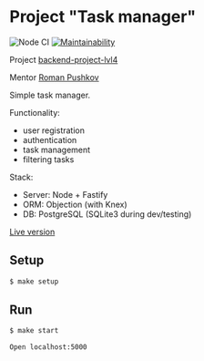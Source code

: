 # Project "Task manager"

![Node CI](https://github.com/deputatov/backend-project-lvl4/workflows/Node%20CI/badge.svg)
[![Maintainability](https://api.codeclimate.com/v1/badges/5957b7419b38d9189512/maintainability)](https://codeclimate.com/github/deputatov/backend-project-lvl4/maintainability)

Project [backend-project-lvl4](https://ru.hexlet.io/professions/backend/projects/6)

Mentor [Roman Pushkov](https://ru.hexlet.io/u/aenglisc)

Simple task manager.

Functionality:

* user registration
* authentication
* task management
* filtering tasks

Stack:

* Server: Node + Fastify
* ORM: Objection (with Knex)
* DB: PostgreSQL (SQLite3 during dev/testing)

[Live version](https://afternoon-sierra-44565.herokuapp.com/)

## Setup

```sh
$ make setup
```

## Run

```sh
$ make start
```

```sh
Open localhost:5000
```